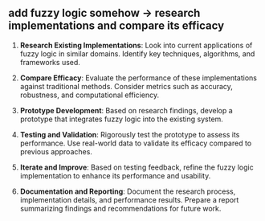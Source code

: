 ## add fuzzy logic somehow -> research implementations and compare its efficacy 

1. **Research Existing Implementations**: Look into current applications of fuzzy logic in similar domains. Identify key techniques, algorithms, and frameworks used.

2. **Compare Efficacy**: Evaluate the performance of these implementations against traditional methods. Consider metrics such as accuracy, robustness, and computational efficiency.

3. **Prototype Development**: Based on research findings, develop a prototype that integrates fuzzy logic into the existing system.

4. **Testing and Validation**: Rigorously test the prototype to assess its performance. Use real-world data to validate its efficacy compared to previous approaches.

5. **Iterate and Improve**: Based on testing feedback, refine the fuzzy logic implementation to enhance its performance and usability.
6. **Documentation and Reporting**: Document the research process, implementation details, and performance results. Prepare a report summarizing findings and recommendations for future work.